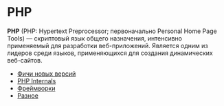 # PHP

**PHP** (PHP: Hypertext Preprocessor; первоначально Personal Home Page Tools) — скриптовый язык общего назначения, интенсивно применяемый для разработки веб-приложений. Является одним из лидеров среди языков, применяющихся для создания динамических веб-сайтов.

- [Фичи новых версий](innovations.md)
- [PHP Internals](internals.md)
- [Фреймворки](frameworks/README.md)
- [Разное](uncategorized.md) 
